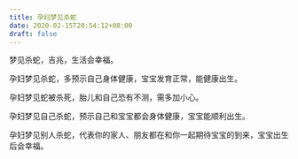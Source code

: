 ```yaml
---
title: 孕妇梦见杀蛇
date: 2020-02-15T20:54:12+08:00
draft: false
---
```


梦见杀蛇，吉兆，生活会幸福。


孕妇梦见杀蛇，多预示自己身体健康，宝宝发育正常，能健康出生。


孕妇梦见蛇被杀死，胎儿和自己恐有不测，需多加小心。


孕妇梦见自己杀蛇，预示自己和宝宝都会身体健康，宝宝能顺利出生。


孕妇梦见别人杀蛇，代表你的家人、朋友都在和你一起期待宝宝的到来，宝宝出生后会幸福。

